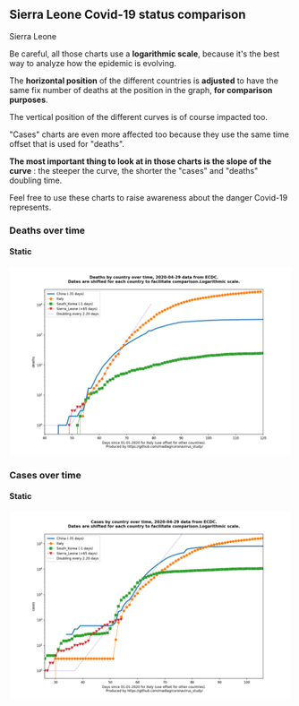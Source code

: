 ## Sierra Leone Covid-19 status comparison 

Sierra Leone



Be careful, all those charts use a **logarithmic scale**, because it's the best way to analyze how the epidemic is evolving.
 
The **horizontal position** of the different countries is **adjusted** to have the same fix number of deaths at the position in the graph, **for comparison purposes**.

The vertical position of the different curves is of course impacted too.

"Cases" charts are even more affected too because they use the same time offset that is used for "deaths".

**The most important thing to look at in those charts is the slope of the curve** : the steeper the curve, the shorter the "cases" and "deaths" doubling time.

Feel free to use these charts to raise awareness about the danger Covid-19 represents. 


 
### Deaths over time
 
#### Static
![Sierra Leone covid-19 deaths static chart](https://raw.githubusercontent.com/madlag/coronavirus_study/master/notebooks/graphs/2020-04-29/countries/Sierra_Leone/2020-04-29_Sierra_Leone_deaths.png "Sierra Leone covid-19 deaths static chart")   

 
### Cases over time
 
#### Static
![Sierra Leone covid-19 cases static chart](https://raw.githubusercontent.com/madlag/coronavirus_study/master/notebooks/graphs/2020-04-29/countries/Sierra_Leone/2020-04-29_Sierra_Leone_cases.png "Sierra Leone covid-19 cases static chart")   

